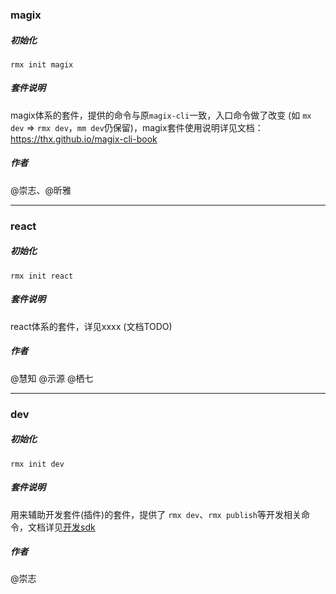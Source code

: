 ### magix

##### 初始化
`rmx init magix`

##### 套件说明
magix体系的套件，提供的命令与原`magix-cli`一致，入口命令做了改变 (如 `mx dev` => `rmx dev`，`mm dev`仍保留)，magix套件使用说明详见文档： https://thx.github.io/magix-cli-book

##### 作者
@崇志、@昕雅

---


### react

##### 初始化
`rmx init react`

##### 套件说明
react体系的套件，详见xxxx (文档TODO)


##### 作者
@慧知 @示源 @栖七


---

### dev

##### 初始化
`rmx init dev`

##### 套件说明
用来辅助开发套件(插件)的套件，提供了 `rmx dev`、`rmx publish`等开发相关命令，文档详见[开发sdk](sdk)


##### 作者
@崇志
